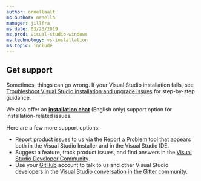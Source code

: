 ```yaml
---
author: ornellaalt
ms.author: ornella
manager: jillfra
ms.date: 03/23/2019
ms.prod: visual-studio-windows
ms.technology: vs-installation
ms.topic: include
---
```

## Get support

Sometimes, things can go wrong. If your Visual Studio installation fails, see [Troubleshoot Visual Studio installation and upgrade issues](../troubleshooting-installation-issues.md) for step-by-step guidance.

We also offer an [**installation chat**](https://visualstudio.microsoft.com/vs/support/#talktous) (English only) support option for installation-related issues.

Here are a few more support options:

* Report product issues to us via the [Report a Problem](../../ide/how-to-report-a-problem-with-visual-studio.md) tool that appears both in the Visual Studio Installer and in the Visual Studio IDE.
* Suggest a feature, track product issues, and find answers in the [Visual Studio Developer Community](https://developercommunity.visualstudio.com/).
* Use your [GitHub](https://github.com/) account to talk to us and other Visual Studio developers in the [Visual Studio conversation in the Gitter community](https://gitter.im/Microsoft/VisualStudio).
